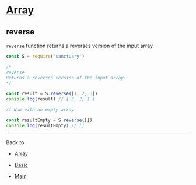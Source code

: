 # [Array](../README.md)

## reverse

`reverse` function returns a reverses version of the input array.

```js
const S = require('sanctuary')

/*
reverse
Returns a reverses version of the input array.
*/

const result = S.reverse([1, 2, 3])
console.log(result) // [ 3, 2, 1 ]

// Now with an empty array

const resultEmpty = S.reverse([])
console.log(resultEmpty) // []
```

----------

Back to

- [Array](README.md)

- [Basic](../README.md)

- [Main](../../README.md)

